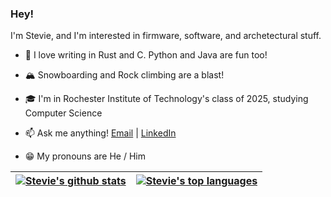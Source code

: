 ### Hey!

I'm Stevie, and I'm interested in firmware, software, and archetectural stuff.

- 💖 I love writing in Rust and C. Python and Java are fun too!

- 🏔 Snowboarding and Rock climbing are a blast!

- 🎓 I'm in Rochester Institute of Technology's class of 2025, studying Computer Science

- 📫 Ask me anything! <a href="mailto: sda1341@rit.edu">Email</a> | <a href="https://www.linkedin.com/in/stevie-alvarez/">LinkedIn</a>

- 😁 My pronouns are He / Him

| <a href="https://github.com/anuraghazra/github-readme-stats"><img align="center" src="https://github-readme-stats.vercel.app/api?username=Shiztev&layout=compact&show_icons=true&include_all_commits=true&theme=radical&hide_border=true" alt="Stevie's github stats" /></a> | <a href="https://github.com/anuraghazra/github-readme-stats"><img align="center" src="https://github-readme-stats.vercel.app/api/top-langs/?username=Shiztev&layout=compact&theme=radical&hide_border=true" alt="Stevie's top languages"/></a>
| - | - |
